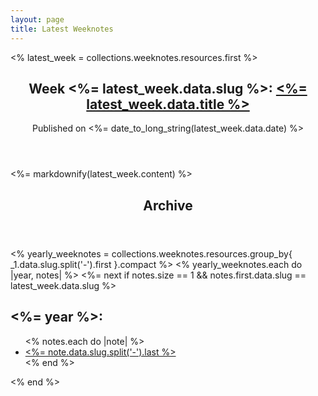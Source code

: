 ```yaml
---
layout: page
title: Latest Weeknotes
---
```


<% latest_week = collections.weeknotes.resources.first %>
<article class="latest-weeknote">
  <header>
    <h2>
      <span class="meta">Week <%= latest_week.data.slug %>:</span>
      <a href="<%= absolute_url(latest_week) %>"><%= latest_week.data.title %></a>
    </h2>
    <div class="publised_on">
      Published on <%= date_to_long_string(latest_week.data.date) %>
    </div>
  </header>

  <section>
    <%= markdownify(latest_week.content) %>
  </section>
</article>

<section class="weeknote-archive">
  <header>
    <h1>Archive</h1>
  </header>
  <% yearly_weeknotes = collections.weeknotes.resources.group_by{ _1.data.slug.split('-').first }.compact %>
  <% yearly_weeknotes.each do |year, notes| %>
    <%= next if notes.size == 1 && notes.first.data.slug == latest_week.data.slug %>
    <section>
    <h2><%= year %>:</h2>
    <ul class="weeknote-list">
      <% notes.each do |note| %>
        <li>
          <a href="<%= note.relative_url %>"><%= note.data.slug.split('-').last %></a>
        </li>
      <% end %>
    </ul>
    </section>
  <% end %>
</section>
